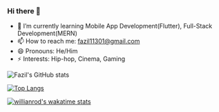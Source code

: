### Hi there 👋

<!--
**fazilmd11/fazilmd11** is a ✨ _special_ ✨ repository because its `README.md` (this file) appears on your GitHub profile.

Here are some ideas to get you started:

- 🔭 I’m currently working on 
- 🌱 I’m currently learning Mobile App Development(Flutter), Full-Stack Development(MERN)
- 👯 I’m looking to collaborate on ...
- 🤔 I’m looking for help with ...
- 💬 Ask me about ...
- 📫 How to reach me: fazil11301@gmail.com
- 😄 Pronouns: He/Him
- ⚡ Interests: Hip-hop, Cinema, Gaming.
-->
- 🌱 I’m currently learning Mobile App Development(Flutter), Full-Stack Development(MERN)
- 📫 How to reach me: fazil11301@gmail.com
- 😄 Pronouns: He/Him
- ⚡ Interests: Hip-hop, Cinema, Gaming

<!-- [![Fazil's GitHub stats](https://github-readme-stats.vercel.app/api?username=fazilmd11)](https://github.com/fazilmd11/github-readme-stats) -->
![Fazil's GitHub stats](https://github-readme-stats.vercel.app/api?username=fazilmd11&show_icons=true&theme=tokyonight)

[![Top Langs](https://github-readme-stats.vercel.app/api/top-langs/?username=fazilmd11)](https://github.com/anuraghazra/github-readme-stats)

[![willianrod's wakatime stats](https://github-readme-stats.vercel.app/api/wakatime?username=fazilmd11)](https://github.com/anuraghazra/github-readme-stats)
